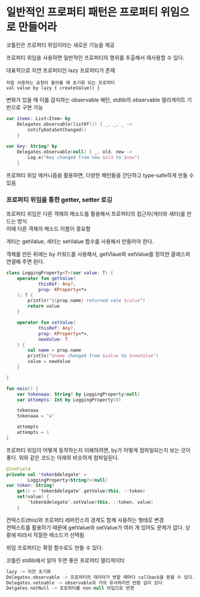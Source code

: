 # 일반적인 프로퍼티 패턴은 프로퍼티 위임으로 만들어라

코틀린은 프로퍼티 위임이라는 새로운 기능을 제공

프로퍼티 위임을 사용하면 일반적인 프로퍼티의 행위를 추출해서 재사용할 수 있다.

대표적으로 지연 프로퍼티인 lazy 프로퍼티가 존재

```
처음 사용하는 요청이 들어올 때 초기화 되는 프로퍼티
val value by lazy { createValue() }
```

변화가 있을 때 이를 감지하는 observable 패턴, stdlib의 observable 델리게이트 기반으로 구현 가능

```kotlin
var items: List<Item> by
	Delegates.observable(listOf()) { _, _, _ -> 
    	notifyDataSetChanged()
    }
    
var key: String? by
	Delegates.observable(null) { _, old, new ->
    	Log.e("Key changed from new $old to $new")
    }
```

프로퍼티 위임 메커니즘을 활용하면, 다양한 패턴들을 간단하고 type-safe하게 만들 수 있음

### 프로퍼티 위임을 통한 getter, setter 로깅

프로퍼티 위임은 다른 객체의 메소드를 활용해서 프로퍼티의 접근자(게터와 세터)를 만드는 방식\
이때 다른 객체의 메소드 이름이 중요함

게터는 getValue, 세터는 setValue 함수를 사용해서 만들어야 한다.

객체를 만든 뒤에는 by 키워드를 사용해서, getVlaue와 setValue를 정의한 클래스와 연결해 주면 된다.

```kotlin
class LoggingProperty<T>(var value: T) {
    operator fun getValue(
            thisRef: Any?,
            prop: KProperty<*>
    ): T {
        println("${prop.name} returned vale $value")
        return value
    }

    operator fun setValue(
            thisRef: Any?,
            prop: KProperty<*>,
            newValue: T
    ) {
        val name = prop.name
        println("$name changed from $value to $newValue")
        value = newValue
    }

}

fun main() {
    var tokenaaa: String? by LoggingProperty(null)
    var attempts: Int by LoggingProperty(0)

    tokenaaa
    tokenaaa = "a"

    attempts
    attempts = 1
}
```

프로퍼티 위임이 어떻게 동작하는지 이해하려면, by가 어떻게 컴파일되는지 보는 것이 좋다. 위와 같은 코드는 아래와 비슷하게 컴파일된다.

```kotlin
@JvmField
private val 'token$delegate' =
        LoggingProperty<String?>(null)
var token: String?
    get() = 'token$delegate'.getValue(this, ::token)
    set(value) {
        'token$delegate'.setValue(this, ::token, value)
    }
```

컨텍스트(this)와 프로퍼티 레퍼런스의 경계도 함께 사용하는 형태로 변경\
컨텍스트를 활용하기 때문에 getValue와 setValue가 여러 개 있어도 문제가 없다. 상황에 따라서 적절한 메소드가 선택됨

위임 프로퍼티는 확장 함수로도 만들 수 있다.

코틀린 stdlib에서 알아 두면 좋은 프로퍼티 델리게이터

```kotlin
lazy -> 지연 초기화
Delegates.observable -> 프로퍼티의 데이터가 변할 때마다 callback을 받을 수 있다.
Delegates.vetoable -> observable과 거의 유사하지만 반환 값이 있다
Delgates.notNull -> 프로퍼티를 non-null 타입으로 변경
```
